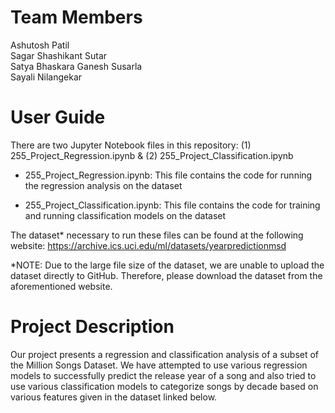 # Team Members

Ashutosh Patil <br>
Sagar Shashikant Sutar <br>
Satya Bhaskara Ganesh Susarla<br>
Sayali Nilangekar <br>

# User Guide  
There are two Jupyter Notebook files in this repository: (1) 255_Project_Regression.ipynb & (2) 255_Project_Classification.ipynb

- 255_Project_Regression.ipynb: This file contains the code for running the regression analysis on the dataset

- 255_Project_Classification.ipynb: This file contains the code for training and running classification models on the dataset

The dataset* necessary to run these files can be found at the following website: https://archive.ics.uci.edu/ml/datasets/yearpredictionmsd 

*NOTE: Due to the large file size of the dataset, we are unable to upload the dataset directly to GitHub. Therefore, please download the dataset from the aforementioned website.

# Project Description

Our project presents a regression and classification analysis of a subset of the Million Songs Dataset. We have attempted to use various regression models to successfully predict the release year of a song and also tried to use various classification models to categorize songs by decade based on various features given in the dataset linked below.
